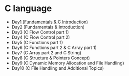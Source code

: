 # C language
- <a href="https://github.com/Dheeraj2002kumar/Foundation-Language/tree/main/C%20language/Day1">Day1  (Fundamentals & C Introduction)</a>
- Day2 (Fundamentals & Introduction)
- Day3 (C Flow Control part 1)
- Day4 (C Flow Control part 2)
- Day5 (C Functions part 1)
- Day6 (C Functions part 2 & C Array part 1)
- Day7 (C Array part 2 and C String)
- Day8 (C Structure & Pointers Concept)
- Day9 (C Dynamic Memory Allocation and File Handling)
- Day10 (C File Handling and Additional Topics)
